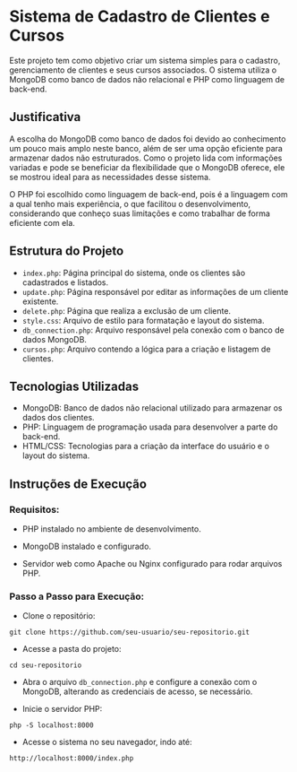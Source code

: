 # Sistema de Cadastro de Clientes e Cursos

Este projeto tem como objetivo criar um sistema simples para o cadastro, gerenciamento de clientes e seus cursos associados. O sistema utiliza o MongoDB como banco de dados não relacional e PHP como linguagem de back-end.

## Justificativa
A escolha do MongoDB como banco de dados foi devido ao conhecimento um pouco mais amplo neste banco, além de ser uma opção eficiente para armazenar dados não estruturados. Como o projeto lida com informações variadas e pode se beneficiar da flexibilidade que o MongoDB oferece, ele se mostrou ideal para as necessidades desse sistema.

O PHP foi escolhido como linguagem de back-end, pois é a linguagem com a qual tenho mais experiência, o que facilitou o desenvolvimento, considerando que conheço suas limitações e como trabalhar de forma eficiente com ela.

## Estrutura do Projeto
- `index.php`: Página principal do sistema, onde os clientes são cadastrados e listados.
- `update.php`: Página responsável por editar as informações de um cliente existente.
- `delete.php`: Página que realiza a exclusão de um cliente.
- `style.css`: Arquivo de estilo para formatação e layout do sistema.
- `db_connection.php`: Arquivo responsável pela conexão com o banco de dados MongoDB.
- `cursos.php`: Arquivo contendo a lógica para a criação e listagem de clientes.

## Tecnologias Utilizadas
- MongoDB: Banco de dados não relacional utilizado para armazenar os dados dos clientes.
- PHP: Linguagem de programação usada para desenvolver a parte do back-end.
- HTML/CSS: Tecnologias para a criação da interface do usuário e o layout do sistema.

## Instruções de Execução
### Requisitos:

- PHP instalado no ambiente de desenvolvimento.

- MongoDB instalado e configurado.

- Servidor web como Apache ou Nginx configurado para rodar arquivos PHP.

### Passo a Passo para Execução:

- Clone o repositório:

```git clone https://github.com/seu-usuario/seu-repositorio.git```

- Acesse a pasta do projeto:

```cd seu-repositorio```

- Abra o arquivo `db_connection.php` e configure a conexão com o MongoDB, alterando as credenciais de acesso, se necessário.

- Inicie o servidor PHP:

```php -S localhost:8000```

- Acesse o sistema no seu navegador, indo até:

```http://localhost:8000/index.php```
